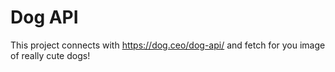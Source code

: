 # Dog API

This project connects with https://dog.ceo/dog-api/ and fetch for you image of really cute dogs!
